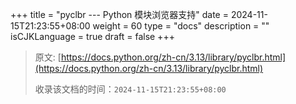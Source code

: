 +++
title = "pyclbr --- Python 模块浏览器支持"
date = 2024-11-15T21:23:55+08:00
weight = 60
type = "docs"
description = ""
isCJKLanguage = true
draft = false
+++

> 原文: [https://docs.python.org/zh-cn/3.13/library/pyclbr.html](https://docs.python.org/zh-cn/3.13/library/pyclbr.html)
>
> 收录该文档的时间：`2024-11-15T21:23:55+08:00`
